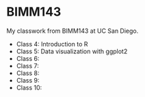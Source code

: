 # BIMM143

My classwork from BIMM143 at UC San Diego.

- Class 4: Introduction to R
- Class 5: Data visualization with ggplot2
- Class 6: 
- Class 7: 
- Class 8: 
- Class 9: 
- Class 10:




